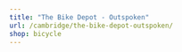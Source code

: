 ```yaml
---
title: "The Bike Depot - Outspoken"
url: /cambridge/the-bike-depot-outspoken/
shop: bicycle
---
```

